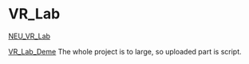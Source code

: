 # VR_Lab

[NEU_VR_Lab](https://neu.havefunner.com/#/achievement/5bcd51f368a571709e1d7ce6)

[VR_Lab_Deme](https://www.youtube.com/watch?v=-m6VaFLY2j0)
The whole project is to large, so uploaded part is script. 
